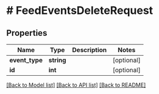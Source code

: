 # # FeedEventsDeleteRequest

## Properties

Name | Type | Description | Notes
------------ | ------------- | ------------- | -------------
**event_type** | **string** |  | [optional]
**id** | **int** |  | [optional]

[[Back to Model list]](../../README.md#models) [[Back to API list]](../../README.md#endpoints) [[Back to README]](../../README.md)
